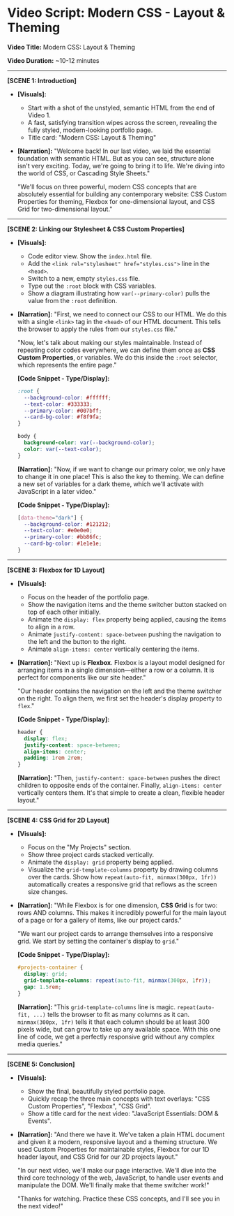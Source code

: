 # Video Script: Modern CSS - Layout & Theming

**Video Title:** Modern CSS: Layout & Theming

**Video Duration:** ~10-12 minutes

---

**[SCENE 1: Introduction]**

*   **[Visuals]:**
    *   Start with a shot of the unstyled, semantic HTML from the end of Video 1.
    *   A fast, satisfying transition wipes across the screen, revealing the fully styled, modern-looking portfolio page.
    *   Title card: "Modern CSS: Layout & Theming"
*   **[Narration]:**
    "Welcome back! In our last video, we laid the essential foundation with semantic HTML. But as you can see, structure alone isn't very exciting. Today, we're going to bring it to life. We're diving into the world of CSS, or Cascading Style Sheets."

    "We'll focus on three powerful, modern CSS concepts that are absolutely essential for building any contemporary website: CSS Custom Properties for theming, Flexbox for one-dimensional layout, and CSS Grid for two-dimensional layout."

---

**[SCENE 2: Linking our Stylesheet & CSS Custom Properties]**

*   **[Visuals]:**
    *   Code editor view. Show the `index.html` file.
    *   Add the `<link rel="stylesheet" href="styles.css">` line in the `<head>`.
    *   Switch to a new, empty `styles.css` file.
    *   Type out the `:root` block with CSS variables.
    *   Show a diagram illustrating how `var(--primary-color)` pulls the value from the `:root` definition.
*   **[Narration]:**
    "First, we need to connect our CSS to our HTML. We do this with a single `<link>` tag in the `<head>` of our HTML document. This tells the browser to apply the rules from our `styles.css` file."

    "Now, let's talk about making our styles maintainable. Instead of repeating color codes everywhere, we can define them once as **CSS Custom Properties**, or variables. We do this inside the `:root` selector, which represents the entire page."

    **[Code Snippet - Type/Display]:**
    ```css
    :root {
      --background-color: #ffffff;
      --text-color: #333333;
      --primary-color: #007bff;
      --card-bg-color: #f8f9fa;
    }

    body {
      background-color: var(--background-color);
      color: var(--text-color);
    }
    ```
    **[Narration]:**
    "Now, if we want to change our primary color, we only have to change it in one place! This is also the key to theming. We can define a new set of variables for a dark theme, which we'll activate with JavaScript in a later video."

    **[Code Snippet - Type/Display]:**
    ```css
    [data-theme="dark"] {
      --background-color: #121212;
      --text-color: #e0e0e0;
      --primary-color: #bb86fc;
      --card-bg-color: #1e1e1e;
    }
    ```

---

**[SCENE 3: Flexbox for 1D Layout]**

*   **[Visuals]:**
    *   Focus on the header of the portfolio page.
    *   Show the navigation items and the theme switcher button stacked on top of each other initially.
    *   Animate the `display: flex` property being applied, causing the items to align in a row.
    *   Animate `justify-content: space-between` pushing the navigation to the left and the button to the right.
    *   Animate `align-items: center` vertically centering the items.
*   **[Narration]:**
    "Next up is **Flexbox**. Flexbox is a layout model designed for arranging items in a single dimension—either a row or a column. It is perfect for components like our site header."

    "Our header contains the navigation on the left and the theme switcher on the right. To align them, we first set the header's display property to `flex`."

    **[Code Snippet - Type/Display]:**
    ```css
    header {
      display: flex;
      justify-content: space-between;
      align-items: center;
      padding: 1rem 2rem;
    }
    ```
    **[Narration]:**
    "Then, `justify-content: space-between` pushes the direct children to opposite ends of the container. Finally, `align-items: center` vertically centers them. It's that simple to create a clean, flexible header layout."

---

**[SCENE 4: CSS Grid for 2D Layout]**

*   **[Visuals]:**
    *   Focus on the "My Projects" section.
    *   Show three project cards stacked vertically.
    *   Animate the `display: grid` property being applied.
    *   Visualize the `grid-template-columns` property by drawing columns over the cards. Show how `repeat(auto-fit, minmax(300px, 1fr))` automatically creates a responsive grid that reflows as the screen size changes.
*   **[Narration]:**
    "While Flexbox is for one dimension, **CSS Grid** is for two: rows AND columns. This makes it incredibly powerful for the main layout of a page or for a gallery of items, like our project cards."

    "We want our project cards to arrange themselves into a responsive grid. We start by setting the container's display to `grid`."

    **[Code Snippet - Type/Display]:**
    ```css
    #projects-container {
      display: grid;
      grid-template-columns: repeat(auto-fit, minmax(300px, 1fr));
      gap: 1.5rem;
    }
    ```
    **[Narration]:**
    "This `grid-template-columns` line is magic. `repeat(auto-fit, ...)` tells the browser to fit as many columns as it can. `minmax(300px, 1fr)` tells it that each column should be at least 300 pixels wide, but can grow to take up any available space. With this one line of code, we get a perfectly responsive grid without any complex media queries."

---

**[SCENE 5: Conclusion]**

*   **[Visuals]:**
    *   Show the final, beautifully styled portfolio page.
    *   Quickly recap the three main concepts with text overlays: "CSS Custom Properties", "Flexbox", "CSS Grid".
    *   Show a title card for the next video: "JavaScript Essentials: DOM & Events".
*   **[Narration]:**
    "And there we have it. We've taken a plain HTML document and given it a modern, responsive layout and a theming structure. We used Custom Properties for maintainable styles, Flexbox for our 1D header layout, and CSS Grid for our 2D projects layout."

    "In our next video, we'll make our page interactive. We'll dive into the third core technology of the web, JavaScript, to handle user events and manipulate the DOM. We'll finally make that theme switcher work!"

    "Thanks for watching. Practice these CSS concepts, and I'll see you in the next video!"

